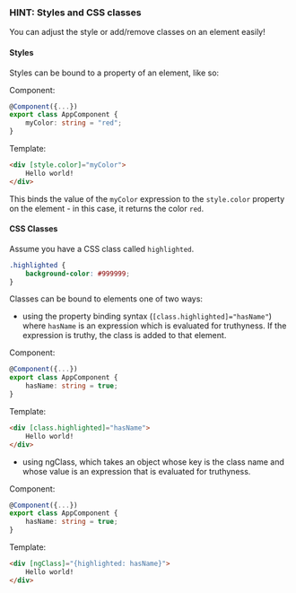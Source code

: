 ### HINT: Styles and CSS classes

You can adjust the style or add/remove classes on an element easily!

#### Styles

Styles can be bound to a property of an element, like so:

Component:
```typescript
@Component({...})
export class AppComponent {
	myColor: string = "red";
}
```

Template:
```html
<div [style.color]="myColor">
	Hello world!
</div>
```

This binds the value of the `myColor` expression to the `style.color` property on the element - in this case, it returns the color `red`.

#### CSS Classes
Assume you have a CSS class called `highlighted`.

```css
.highlighted {
	background-color: #999999;
}
```

Classes can be bound to elements one of two ways:

* using the property binding syntax (`[class.highlighted]="hasName"`) where `hasName` is an expression which is evaluated for truthyness.  If the expression is truthy, the class is added to that element.

Component:
```typescript
@Component({...})
export class AppComponent {
	hasName: string = true;
}
```

Template:
```html
<div [class.highlighted]="hasName">
	Hello world!
</div>
```

* using ngClass, which takes an object whose key is the class name and whose value is an expression that is evaluated for truthyness.

Component:
```typescript
@Component({...})
export class AppComponent {
	hasName: string = true;
}
```

Template:
```html
<div [ngClass]="{highlighted: hasName}">
	Hello world!
</div>
```